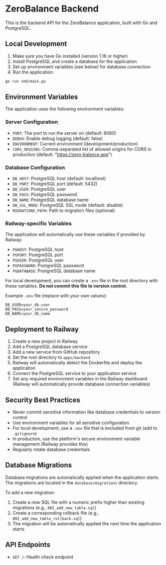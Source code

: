 # ZeroBalance Backend

This is the backend API for the ZeroBalance application, built with Go and PostgreSQL.

## Local Development

1. Make sure you have Go installed (version 1.16 or higher)
2. Install PostgreSQL and create a database for the application
3. Set up environment variables (see below) for database connection
4. Run the application:

```bash
go run cmd/main.go
```

## Environment Variables

The application uses the following environment variables:

### Server Configuration
- `PORT`: The port to run the server on (default: 8080)
- `DEBUG`: Enable debug logging (default: false)
- `ENVIRONMENT`: Current environment (development/production)
- `CORS_ORIGINS`: Comma-separated list of allowed origins for CORS in production (default: "https://zero-balance.app")

### Database Configuration
- `DB_HOST`: PostgreSQL host (default: localhost)
- `DB_PORT`: PostgreSQL port (default: 5432)
- `DB_USER`: PostgreSQL user
- `DB_PASS`: PostgreSQL password
- `DB_NAME`: PostgreSQL database name
- `DB_SSL_MODE`: PostgreSQL SSL mode (default: disable)
- `MIGRATIONS_PATH`: Path to migration files (optional)

### Railway-specific Variables
The application will automatically use these variables if provided by Railway:
- `PGHOST`: PostgreSQL host
- `PGPORT`: PostgreSQL port
- `PGUSER`: PostgreSQL user
- `PGPASSWORD`: PostgreSQL password
- `PGDATABASE`: PostgreSQL database name

For local development, you can create a `.env` file in the root directory with these variables. **Do not commit this file to version control.**

Example `.env` file (replace with your own values):
```
DB_USER=your_db_user
DB_PASS=your_secure_password
DB_NAME=your_db_name
```

## Deployment to Railway

1. Create a new project in Railway
2. Add a PostgreSQL database service
3. Add a new service from GitHub repository
4. Set the root directory to `apps/backend`
5. Railway will automatically detect the Dockerfile and deploy the application
6. Connect the PostgreSQL service to your application service
7. Set any required environment variables in the Railway dashboard (Railway will automatically provide database connection variables)

## Security Best Practices

- Never commit sensitive information like database credentials to version control
- Use environment variables for all sensitive configuration
- For local development, use a `.env` file that is excluded from git (add to `.gitignore`)
- In production, use the platform's secure environment variable management (Railway provides this)
- Regularly rotate database credentials

## Database Migrations

Database migrations are automatically applied when the application starts. The migrations are located in the `database/migrations` directory.

To add a new migration:

1. Create a new SQL file with a numeric prefix higher than existing migrations (e.g., `002_add_new_table.sql`)
2. Create a corresponding rollback file (e.g., `002_add_new_table_rollback.sql`)
3. The migration will be automatically applied the next time the application starts

## API Endpoints

- `GET /`: Health check endpoint 